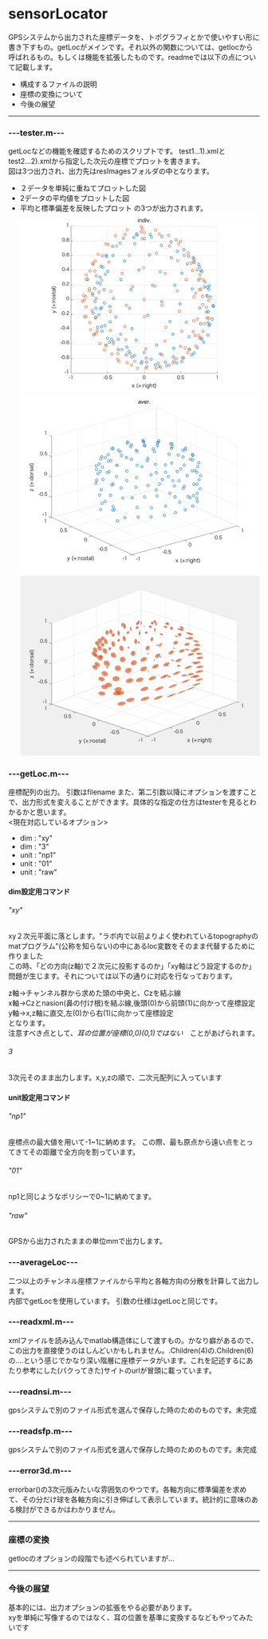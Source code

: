 # sensorLocator

GPSシステムから出力された座標データを、トポグラフィとかで使いやすい形に書き下すもの。getLocがメインです。それ以外の関数については、getlocから呼ばれるもの。もしくは機能を拡張したものです。readmeでは以下の点について記載します。
- 構成するファイルの説明
- 座標の変換について
- 今後の展望

----
### ---tester.m---
getLocなどの機能を確認するためのスクリプトです。
test1...1).xmlとtest2...2).xmlから指定した次元の座標でプロットを書きます。<br>
図は3つ出力され、出力先はresImagesフォルダの中となります。<br>
- ２データを単純に重ねてプロットした図
- 2データの平均値をプロットした図
- 平均と標準偏差を反映したプロット
の3つが出力されます。<br>
![こんなのできます1](https://github.com/moffmofu/sensorLocator/blob/master/resImages/indiv_dim-xy_unit-np1.png "こんなのできます1")<br>
![こんなのできます2](https://github.com/moffmofu/sensorLocator/blob/master/resImages/aver_dim-3_unit-np1.png "こんなのできます2")<br>
![こんなのできます3](https://github.com/moffmofu/sensorLocator/blob/master/resImages/show.gif "こんなのできます3")<br>


### ---getLoc.m---

座標配列の出力。
引数はfilename
また、第二引数以降にオプションを渡すことで、出力形式を変えることができます。具体的な指定の仕方はtesterを見るとわかるかと思います。
<br><現在対応しているオプション>
- dim  : "xy"
- dim  : "3"
- unit : "np1"
- unit : "01"
- unit : "raw"

#### dim設定用コマンド
###### "xy"
xy２次元平面に落とします。"ラボ内で以前よりよく使われているtopographyのmatプログラム"(公称を知らない)の中にあるloc変数をそのまま代替するために作りました<br>
この時、「どの方向(z軸)で２次元に投影するのか」「xy軸はどう設定するのか」問題が生じます。それについては以下の通りに対応を行なっております。

z軸→チャンネル群から求めた頭の中央と、Czを結ぶ線<br>
x軸→Czとnasion(鼻の付け根)を結ぶ線,後頭(0)から前頭(1)に向かって座標設定<br>
y軸→x,z軸に直交,左(0)から右(1)に向かって座標設定<br>
となります。<br>
注意すべき点として、*耳の位置が座標(0,0)(0,1)ではない*　ことがあげられます。

###### 3
3次元そのまま出力します。x,y,zの順で、二次元配列に入っています

#### unit設定用コマンド
###### "np1"
座標点の最大値を用いて-1~1に納めます。
この際、最も原点から遠い点をとってきてその距離で全方向を割っています。

###### "01"
np1と同じようなポリシーで0~1に納めてます。

###### "raw"
GPSから出力されたままの単位mmで出力します。

### ---averageLoc---
二つ以上のチャンネル座標ファイルから平均と各軸方向の分散を計算して出力します。<br>
内部でgetLocを使用しています。
引数の仕様はgetLocと同じです。

### ---readxml.m---
xmlファイルを読み込んでmatlab構造体にして渡すもの。かなり癖があるので、この出力を直接使うのはしんどいかもしれません。.Children(4)の.Children(6)の....という感じでかなり深い階層に座標データがいます。これを記述するにあたり参考にした(パクってきた)サイトのurlが冒頭に載っています。

### ---readnsi.m---
gpsシステムで別のファイル形式を選んで保存した時のためのものです。未完成

### ---readsfp.m---
gpsシステムで別のファイル形式を選んで保存した時のためのものです。未完成

### ---error3d.m---
errorbar()の3次元版みたいな雰囲気のやつです。各軸方向に標準偏差を求めて、その分だけ球を各軸方向に引き伸ばして表示しています。統計的に意味のある検討ができるかはわかりません。

----

### 座標の変換
getlocのオプションの段階でも述べられていますが...

-----

### 今後の展望
基本的には、出力オプションの拡張をやる必要があります。<br>
xyを単純に写像するのではなく、耳の位置を基準に変換するなどもやってみたいです<br>
